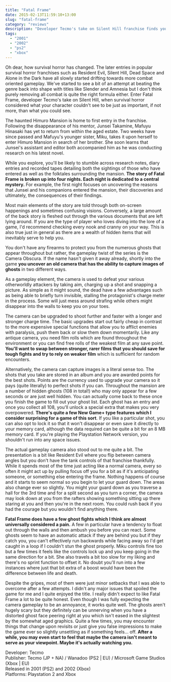 ```yaml
---
title: "Fatal Frame"
date: 2015-02-13T11:59:10+13:00
slug: "fatal-frame"
category: "reviews"
description: "Developer Tecmo's take on Silent Hill franchise finds you battling ghosts in an abandoned mansion. Silly premise or unnerving title? Well, the second one."
tags:
  - "2001"
  - "2002"
  - "ps2"
  - "xbox"
---
```


Oh dear, how survival horror has changed. The later entries in popular survival horror franchises such as Resident Evil, Silent Hill, Dead Space and Alone in the Dark have all slowly started drifting towards more combat oriented gameplay. We've started to see a bit of an attempt at beating the genre back into shape with titles like Slender and Amnesia but I don't think purely removing all combat is quite the right formula either. Enter Fatal Frame, developer Tecmo's take on Silent Hill, when survival horror considered what your character couldn't see to be just as important, if not more, than what you could see.

The haunted Himuro Mansion is home to first entry in the franchise. Following the disappearance of his mentor, Junsei Takamine, Mafuyu Hinasaki has yet to return from within the aged estate. Two weeks have since passed and Mafuyu's younger sister, Miku, takes it upon herself to enter Himuro Mansion in search of her brother. She soon learns that Junsei's assistant and editor both accompanied him as he was conducting research on his latest novel.

While you explore, you'll be likely to stumble across research notes, diary entries and recorded tapes detailing both the sightings of those who have entered as well as the folktales surrounding the mansion. **The story of Fatal Frame is broken up into four nights. Each night is dedicated to a central mystery.** For example, the first night focuses on uncovering the reasons that Junsei and his companions entered the mansion, their discoveries and ultimately, the consequences of their findings.

Most main elements of the story are told through both on-screen happenings and sometimes confusing visions. Conversely, a large amount of the back story is fleshed out through the various documents that are left lying around. If you are the type of player who loves diving into the lore of a game, I'd recommend checking every nook and cranny on your way. This is also true just in general as there are a wealth of hidden items that will inevitably serve to help you.

You don't have any firearms to protect you from the numerous ghosts that appear throughout but rather, the gameplay twist of the series is the Camera Obscura. If the name hasn't given it away already, shortly into the game **you uncover an old camera that has the ability to capture images of ghosts** in two different ways.

As a gameplay element, the camera is used to defeat your various otherworldly attackers by taking aim, charging up a shot and snapping a picture. As simple as it might sound, the dead have a few advantages such as being able to briefly turn invisible, stalling the protagonist's charge meter in the process. Some will just mess around strafing while others might disappear into the walls to keep you on your toes.

The camera can be upgraded to shoot further and faster with a longer and stronger charge time. The basic upgrades start out fairly cheap in contrast to the more expensive special functions that allow you to afflict enemies with paralysis, push them back or slow them down momentarily. Like any antique camera, you need film rolls which are found throughout the environment or you can find free rolls of the weakest film at any save point. **You'll want to swap between stronger, rarer films that you should save for tough fights and try to rely on weaker film** which is sufficient for random encounters.

Alternatively, the camera can capture images is a literal sense too. The shots that you take are stored in an album and you are awarded points for the best shots. Points are the currency used to upgrade your camera so it pays (quite literally) to perfect shots if you can. Throughout the mansion are a number of hidden ghosts (108 in total!) who may only appear for a few seconds or are just well hidden. You can actually come back to these once you finish the game to fill out your ghost list. Each ghost has an entry and once you collect all 108, you'll unlock a special extra that makes you very overpowered. **There's quite a few New Game+ type features which I consider surprising for a game of this sort**. If you like a particular shot, you can also opt to lock it so that it won't disappear or even save it directly to your memory card, although the data required can be quite a bit for an 8 MB memory card. If you're playing the Playstation Network version, you shouldn't run into any space issues.

The actual gameplay camera also stood out to me quite a bit. The presentation is a bit like Resident Evil where you flip between camera angles but you don't have the tank controls of that franchise thankfully. While it spends most of the time just acting like a normal camera, every so often it might act up by pulling focus off you for a bit as if it's anticipating someone, or something else entering the frame. Nothing happens of course and it starts to seem normal so you begin to let your guard down. The areas also change ever so slightly. You might your guard down as you traverse a hall for the 3rd time and for a split second as you turn a corner, the camera may look down at you from the rafters showing something sitting up there staring at you and then you're in the next room. You could rush back if you had the courage but you wouldn't find anything there.

**Fatal Frame does have a few ghost fights which I think are almost universally considered a pain.** A few in particular have a tendency to float out through the walls and then ambush you before you can react. Some ghosts seem to have an automatic attack if they are behind you but if they catch you, you can't effectively run backwards while facing away so I'd get caught in a loop if I couldn't stun the ghost properly. Miku controls fine too but a few times it feels like the controls lock up and you keep going in the same direction for a bit. She also travels a bit too slow for my liking and there's no sprint function to offset it. No doubt you'll run into a few instances where just that bit extra of a boost would have been the difference between life and death.

Despite the gripes, most of them were just minor setbacks that I was able to overcome after a few attempts. I didn't any major issues that spoiled the game for me and I quite enjoyed the title. I really didn't expect to like Fatal Frame a lot to be quite honest. Even though I was fully expecting the camera gameplay to be an annoyance, it works quite well. The ghosts aren't hugely scary but they definitely can be unnerving when you have a distorted ghost face peering right at you which isn't eased in the slightest by the somewhat aged graphics. Quite a few times, you may encounter things that change upon revisits or just give you false impressions to make the game ever so slightly unsettling as if something feels… off. **After a while, you may even start to feel that maybe the camera isn't meant to serve as your viewpoint. Maybe it's actually watching you.**

Developer: Tecmo \
Publisher: Tecmo (JP + NA) / Wanadoo (PS2 | EU) / Microsoft Game Studios (Xbox | EU) \
Released in 2001 (PS2) and 2002 (Xbox) \
Platforms: Playstation 2 and Xbox
